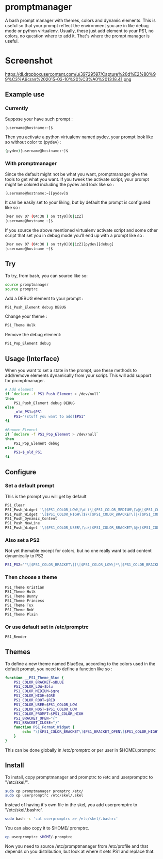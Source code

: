 promptmanager
=============

A bash prompt manager with themes, colors and dynamic elements.
This is useful so that your prompt reflect the environment you are in like
debug mode or python virtualenv. Usually, these just add element to your PS1,
no colors, no question where to add it. That's where the prompt manager is
useful.

Screenshot
==========

https://dl.dropboxusercontent.com/u/39729597/Capture%20d%E2%80%99%C3%A9cran%202015-03-10%20%C3%A0%2013.18.41.png

Example use
-----------

### Currently ###

Suppose your have such prompt :

```bash
[username@hostname:~]$
```

Then you activate a python virtualenv named pydev, your prompt look like so
without color to (pydev) :

```bash
(pydev)[username@hostname:~]$
```
### With promptmanager ###

Since the default might not be what you want, promptmanager give the tools to
get what you want. If you tweek the activate script, your prompt might be
colored including the pydev and look
like so :

```bash
[username@hostname:~][pydev]$
```

It can be easily set to your liking, but by default the prompt is configured
like so :

```bash
[Mer nov 07 (04:38 ) on tty0][0|1zZ]
[username@hostname ~]$
```

If you source the above mentioned virtualenv activate script and some other
script that set you in debug mode you'll end up with a prompt like so :

```bash
[Mer nov 07 (04:38 ) on tty0][0|1zZ][pydev][debug]
[username@hostname ~]$
```

Try
---

To try, from bash, you can source like so:

```bash
source promptmanager
source promptrc
```

Add a DEBUG element to your prompt :

```bash
PS1_Push_Element debug DEBUG
```

Change your theme :

```bash
PS1_Theme Hulk
```

Remove the debug element:

```bash
PS1_Pop_Element debug
```

Usage (Interface)
-----------------

When you want to set a state in the prompt, use these methods to add/remove
elements dynamically from your script. This will add support for promptmanager.

```bash
# Add element
if `declare -f PS1_Push_Element > /dev/null`
then
    PS1_Push_Element debug DEBUG
else
    _old_PS1=$PS1
    PS1="(stuff you want to add)$PS1"
fi

#Remove Element
if `declare -f PS1_Pop_Element > /dev/null`
then
    PS1_Pop_Element debug
else
    PS1=$_old_PS1
fi
```


Configure
---------

### Set a default prompt ###
This is the prompt you will get by default

```bash
PS1_Clear
PS1_Push_Widget '\[$PS1_COLOR_LOW\]\d (\[$PS1_COLOR_MEDIUM\]\@\[$PS1_COLOR_LOW\]) on tty\l'
PS1_Push_Widget '\[$PS1_COLOR_HIGH\]$?\[$PS1_COLOR_BRACKET\]|\[$PS1_COLOR_HIGH\]\j\[$PS1_COLOR_LOW\]zZ'
PS1_Push_Dynamic_Content
PS1_Push_NewLine
PS1_Push_Widget '\[$PS1_COLOR_USER\]\u\[$PS1_COLOR_BRACKET\]@\[$PS1_COLOR_HOST\]\h \[$PS1_COLOR_MEDIUM\]\W'
```

### Also set a PS2 ###
Not yet themable except for colors, but no one really want to add content dynamically to PS2

```bash
PS1_PS2='"\[$PS1_COLOR_BRACKET\][\[$PS1_COLOR_LOW\]*\[$PS1_COLOR_BRACKET\]>\[$rst\] "'
```

### Then choose a theme ###

```bash
PS1_Theme Kristian
PS1_Theme Hulk
PS1_Theme Bunny
PS1_Theme Princess
PS1_Theme Tux
PS1_Theme BnW
PS1_Theme Plain
```

### Or use default set in /etc/promptrc ###
```bash
PS1_Render
```

Themes
------

To define a new theme named BlueSea, according to the colors used in the default prompt, you
need to define a function like so :

```bash
function __PS1_Theme_Blue {
    PS1_COLOR_BRACKET=$BLUE
    PS1_COLOR_LOW=$blu
    PS1_COLOR_MEDIUM=$gre
    PS1_COLOR_HIGH=$GRE
    PS1_COLOR_ROOT=$RED
    PS1_COLOR_USER=$PS1_COLOR_LOW
    PS1_COLOR_HOST=$PS1_COLOR_LOW
    PS1_COLOR_PROMPT=$PS1_COLOR_HIGH
    PS1_BRACKET_OPEN="{"
    PS1_BRACKET_CLOSE="}"
    function PS1_Format_Widget {
        echo "\[$PS1_COLOR_BRACKET\]$PS1_BRACKET_OPEN\[$PS1_COLOR_HIGH\]$1\[$PS1_COLOR_BRACKET\]$PS1_BRACKET_CLOSE"
    }
}
```

This can be done globally in /etc/promptrc or per user in $HOME/.promptrc

Install
-------

To install, copy promptmanager and promptrc to /etc and userpromptrc to
"/etc/skel/".

```bash
sudo cp promptmanager promptrc /etc/
sudo cp userpromptrc /etc/skel/.skel
```

Instead of having it's own file in the skel, you add userpromptrc to
"/etc/skel/.bashrc".

```bash
sudo bash -c 'cat userpromptrc >> /etc/skel/.bashrc'
```
 
You can also copy it to $HOME/.promptrc.

```bash
cp userpromptrc $HOME/.promptrc
```

Now you need to source /etc/promptmanager from /etc/profile and that depends on
you distribution, but look at where it sets PS1 and replace that.

